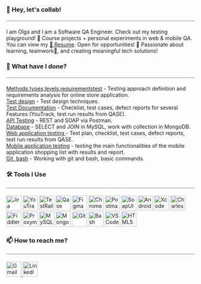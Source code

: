 ### 👋 Hey, let's collab! 
<hr style="height:1px; border-width:0; color:gray; background-color:gray; margin: 20px 0">  

I am Olga and I am a Software QA Engineer. Check out my testing playground! 🚀 Course projects + personal experiments in web & mobile QA. You can view my [🔗 Resume](https://docs.google.com/document/d/1Uo8pwjzSFBWmgKglK0hjUnbWzwtwdrzB9P1KazDNpu4/edit?usp=sharing). Open for opportunities! 🚀 Passionate about learning, teamwork🤝, and creating meaningful tech solutions!  

### 🌱 What have I done? 
<hr style="height:1px; border-width:0; color:gray; background-color:gray; margin: 20px 0">  

[Methods,types,levels,requirementstest](https://github.com/VolhaPiatrova/theory) - Testing approach definition and requirements analysis for online store application.  
[Test design](https://github.com/VolhaPiatrova/design) - Test design techniques.  
[Test Documentation](https://github.com/VolhaPiatrova/docs) - 
Checklist, test cases, defect reports for several Features (YouTrack, test run results from QASE).  
[API Testing](https://github.com/VolhaPiatrova/api) - 
REST and SOAP via Postman.  
[Database](https://github.com/VolhaPiatrova/database) - 
SELECT and JOIN in MySQL, work with collection in MongoDB.  
[Web application testing ](https://github.com/VolhaPiatrova/web) - 
Test plan, checklist, test cases, defect reports, test run results from QASE.  
[Mobile application testing](https://github.com/VolhaPiatrova/mobile) - 
testing the main functionalities of the mobile application shopping list with results and report.  
[Git, bash](https://github.com/VolhaPiatrova/git_bash) - 
Working with git and bash, basic commands.  

### 🛠️  Tools I Use  
<hr style="height:1px; border-width:0; color:gray; background-color:gray; margin: 20px 0">  

<p>
  <img src="https://cdn.jsdelivr.net/gh/devicons/devicon/icons/jira/jira-original.svg" title="Jira" alt="Jira" width="40" height="40"/>
  <img src="https://upload.wikimedia.org/wikipedia/commons/thumb/8/8d/YouTrack_Icon.svg/1024px-YouTrack_Icon.svg.png" title="YouTrack" alt="YouTrack" width="40" height="40"/>
  <img src="https://codahosted.io/packs/21236/unversioned/assets/LOGO/ba1091c59bab89cd2fd0f289622731fe16113d7b00905abe64759c313a4b73b76c1b0426076ed76cb74752234c734131df46992d5b8b48fc13e264240e4f7119f736cfeb64df36ded54b5cbf6198b9cadedf18dd0cac5c7dbcd16e6336c29363cd1292ba" title="TestRail" alt="TestRail" width="40" height="40"/>
  <img src="https://luna1.co/eb0187.png" title="Qase" alt="Qase" width="40" height="40"/>
  <img src="https://cdn.jsdelivr.net/gh/devicons/devicon/icons/figma/figma-original.svg" title="Figma" alt="Figma" width="40" height="40"/>
  <img src="https://d33wubrfki0l68.cloudfront.net/38b5c953a4667366685d55db55d057c86db1fc54/a0fdc/static/acae6b24d940347661ca901ea07f47c1/chrome-dev-logo-icon.png" title="Chrome DevTools" alt="Chrome DevTools" width="40" height="40"/>
  <img src="https://www.svgrepo.com/show/354202/postman-icon.svg" title="Postman" alt="Postman" width="40" height="40"/>
  <img src="https://encrypted-tbn0.gstatic.com/images?q=tbn:ANd9GcTDLj-17hLuPse4K5lo4VLNFRn89rjLSB-KKIZMdNjB0Q&s" title="SoapUI" alt="SoapUI" width="40" height="40"/>
  <img src="https://cdn.jsdelivr.net/gh/devicons/devicon/icons/androidstudio/androidstudio-original.svg" title="Android Studio" alt="Android Studio" width="40" height="40"/>
  <img src="https://cdn.jsdelivr.net/gh/devicons/devicon/icons/xcode/xcode-original.svg" title="Xcode" alt="Xcode" width="40" height="40"/>
  <img src="https://64.media.tumblr.com/c40e81596f30adf8690ee26aa12e888f/tumblr_inline_ob8z21ogTu1r2onau_400.png" title="Charles Proxy" alt="Charles Proxy" width="40" height="40"/>
  <img src="https://www.megaleechers.com/storage/Fiddler-Everywhere-Icon.png" title="Fiddler" alt="Fiddler" width="40" height="40"/>
  <img src="https://ph-files.imgix.net/f1aba60e-b071-4afd-bde6-7c123853a3ae.png?auto=format" title="Proxyman" alt="Proxyman" width="40" height="40"/>
  <img src="https://cdn.jsdelivr.net/gh/devicons/devicon/icons/mysql/mysql-original.svg" title="MySQL" alt="MySQL" width="40" height="40"/>
  <img src="https://cdn.jsdelivr.net/gh/devicons/devicon/icons/mongodb/mongodb-original.svg" title="MongoDB" alt="MongoDB" width="40" height="40"/>
  <img src="https://cdn.jsdelivr.net/gh/devicons/devicon/icons/git/git-original.svg" title="Git" alt="Git" width="40" height="40"/>
  <img src="https://upload.wikimedia.org/wikipedia/commons/thumb/4/4b/Bash_Logo_Colored.svg/1024px-Bash_Logo_Colored.svg.png" title="Bash" alt="Bash" width="40" height="40"/>
  <img src="https://cdn.jsdelivr.net/gh/devicons/devicon/icons/vscode/vscode-original.svg" title="VS Code" alt="VS Code" width="40" height="40"/>
  <img src="https://cdn-icons-png.flaticon.com/512/919/919827.png" title="HTML5" alt="HTML5" width="40" height="40"/>
</p>

### 📫 How to reach me?  
<hr style="height:1px; border-width:0; color:gray; background-color:gray; margin: 20px 0">  
<p>
  <a href="mailto:volhapiatrovaqa@gmail.com">
    <img src="https://img.icons8.com/?size=512&id=P7UIlhbpWzZm&format=png" width="40" height="40" alt="Gmail"/>
    </a>
  <a href="https://www.linkedin.com/in/volhapiatrovait/"><img src="https://img.icons8.com/?size=512&id=13930&format=png" width="40" height="40" alt="LinkedIn"/>
  </a>  
</p>
